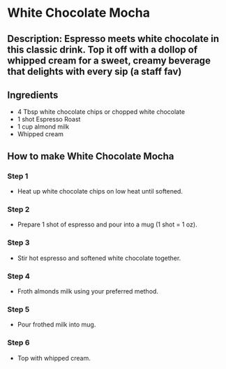 # White Chocolate Mocha​

## Description: Espresso meets white chocolate in this classic drink. Top it off with a dollop of whipped cream for a sweet, creamy beverage that delights with every sip (a staff fav)

## Ingredients

- 4 Tbsp white chocolate chips or chopped white chocolate
- 1 shot Espresso Roast
- 1 cup almond milk
- Whipped cream

## How to make White Chocolate Mocha​

### Step 1

- Heat up white chocolate chips on low heat until softened.

### Step 2

- Prepare 1 shot of espresso and pour into a mug (1 shot = 1 oz).

### Step 3

- Stir hot espresso and softened white chocolate together.

### Step 4

- Froth almonds milk using your preferred method.

### Step 5

- Pour frothed milk into mug.

### Step 6

- Top with whipped cream.
